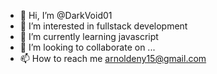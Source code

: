 - 👋 Hi, I’m @DarkVoid01
- 👀 I’m interested in fullstack development
- 🌱 I’m currently learning javascript
- 💞️ I’m looking to collaborate on ...
- 📫 How to reach me arnoldeny15@gmail.com

<!---
DarkVoid01/DarkVoid01 is a ✨ special ✨ repository because its `README.md` (this file) appears on your GitHub profile.
You can click the Preview link to take a look at your changes.
--->
